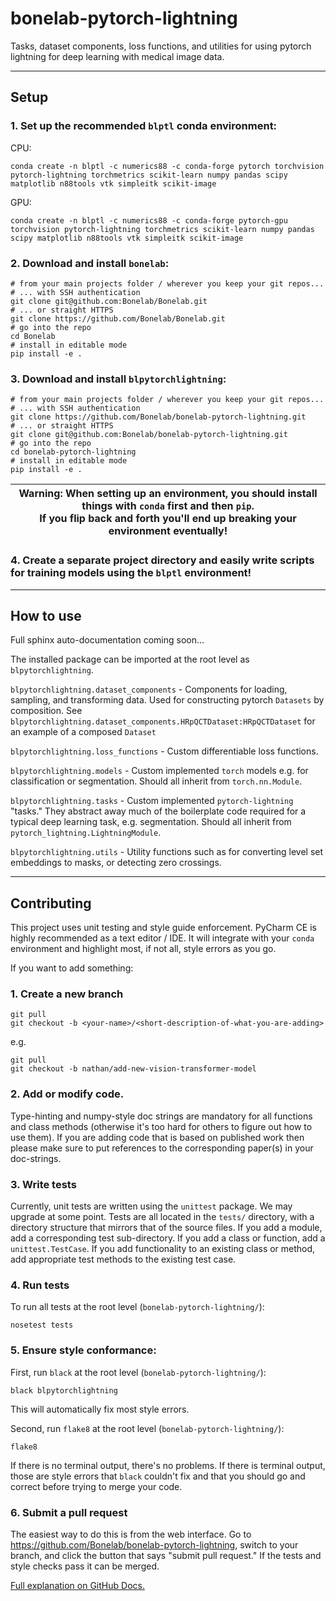 # bonelab-pytorch-lightning
Tasks, dataset components, loss functions, and utilities for using pytorch lightning for deep learning with medical image data.

---
## Setup

### 1. Set up the recommended `blptl` conda environment:

CPU:
```commandline
conda create -n blptl -c numerics88 -c conda-forge pytorch torchvision pytorch-lightning torchmetrics scikit-learn numpy pandas scipy matplotlib n88tools vtk simpleitk scikit-image
```

GPU:
```commandline
conda create -n blptl -c numerics88 -c conda-forge pytorch-gpu torchvision pytorch-lightning torchmetrics scikit-learn numpy pandas scipy matplotlib n88tools vtk simpleitk scikit-image
```
### 2. Download and install `bonelab`:

```commandline
# from your main projects folder / wherever you keep your git repos...
# ... with SSH authentication
git clone git@github.com:Bonelab/Bonelab.git
# ... or straight HTTPS
git clone https://github.com/Bonelab/Bonelab.git
# go into the repo
cd Bonelab
# install in editable mode
pip install -e .
```

### 3. Download and install `blpytorchlightning`:

```commandline
# from your main projects folder / wherever you keep your git repos...
# ... with SSH authentication
git clone https://github.com/Bonelab/bonelab-pytorch-lightning.git
# ... or straight HTTPS
git clone git@github.com:Bonelab/bonelab-pytorch-lightning.git
# go into the repo
cd bonelab-pytorch-lightning
# install in editable mode
pip install -e .
```

| Warning: When setting up an environment, you should install things with `conda` first and then `pip`. <br/>If you flip back and forth you'll end up breaking your environment eventually! |
|-------------------------------------------------------------------------------------------------------------------------------------------------------------------------------------------|

### 4. Create a separate project directory and easily write scripts for training models using the `blptl` environment!

---
## How to use

Full sphinx auto-documentation coming soon...

The installed package can be imported at the root level as `blpytorchlightning`.

`blpytorchlightning.dataset_components` - Components for loading, sampling, and transforming data. 
Used for constructing pytorch `Datasets` by composition. 
See `blpytorchlightning.dataset_components.HRpQCTDataset:HRpQCTDataset` for an example of a composed `Dataset`

`blpytorchlightning.loss_functions` - Custom differentiable loss functions.

`blpytorchlightning.models` - Custom implemented `torch` models e.g. for classification or segmentation.
Should all inherit from `torch.nn.Module`.

`blpytorchlightning.tasks` - Custom implemented `pytorch-lightning` "tasks." 
They abstract away much of the boilerplate code required for a typical deep learning task, e.g. segmentation.
Should all inherit from `pytorch_lightning.LightningModule`.

`blpytorchlightning.utils` - Utility functions such as for converting level set embeddings to masks, or detecting zero crossings.

---
## Contributing

This project uses unit testing and style guide enforcement. PyCharm CE is highly recommended as a text editor / IDE. 
It will integrate with your `conda` environment and highlight most, if not all, style errors as you go.

If you want to add something:

### 1. Create a new branch

```commandline
git pull
git checkout -b <your-name>/<short-description-of-what-you-are-adding>
```

e.g.

```commandline
git pull
git checkout -b nathan/add-new-vision-transformer-model
```

### 2. Add or modify code.

Type-hinting and numpy-style doc strings are mandatory for all functions and class methods
(otherwise it's too hard for others to figure out how to use them).
If you are adding code that is based on published work then please make sure to put references to the corresponding
paper(s) in your doc-strings.

### 3. Write tests

Currently, unit tests are written using the `unittest` package. We may upgrade at some point. 
Tests are all located in the `tests/` directory, with a directory structure that mirrors that of the source files.
If you add a module, add a corresponding test sub-directory. If you add a class or function, add a `unittest.TestCase`.
If you add functionality to an existing class or method, add appropriate test methods to the existing test case.

### 4. Run tests

To run all tests at the root level (`bonelab-pytorch-lightning/`):

```commandline
nosetest tests
```
### 5. Ensure style conformance:

First, run `black` at the root level (`bonelab-pytorch-lightning/`):
```commandline
black blpytorchlightning
```

This will automatically fix most style errors.

Second, run `flake8` at the root level (`bonelab-pytorch-lightning/`):

```commandline
flake8
```

If there is no terminal output, there's no problems. If there is terminal output, those are style errors that `black`
couldn't fix and that you should go and correct before trying to merge your code.

### 6. Submit a pull request

The easiest way to do this is from the web interface. Go to https://github.com/Bonelab/bonelab-pytorch-lightning, 
switch to your branch, and click the button that says "submit pull request." 
If the tests and style checks pass it can be merged.

[Full explanation on GitHub Docs.](https://docs.github.com/en/pull-requests/collaborating-with-pull-requests/proposing-changes-to-your-work-with-pull-requests/creating-a-pull-request)
